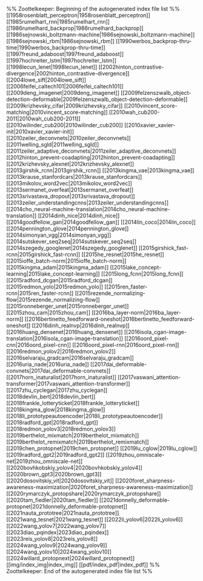 %% Zoottelkeeper: Beginning of the autogenerated index file list  %%
 [[1958rosenblatt_perceptron|1958rosenblatt_perceptron]]
 [[1985rumelhart_rnn|1985rumelhart_rnn]]
 [[1986rumelhard_backprop|1986rumelhard_backprop]]
 [[1986sejnowski_boltzmann-machine|1986sejnowski_boltzmann-machine]]
 [[1986sejnowski_rbm|1986sejnowski_rbm]]
 [[1990werbos_backprop-thru-time|1990werbos_backprop-thru-time]]
 [[1997freund_adaboost|1997freund_adaboost]]
 [[1997hochreiter_lstm|1997hochreiter_lstm]]
 [[1998lecun_lenet|1998lecun_lenet]]
 [[2002hinton_contrastive-divergence|2002hinton_contrastive-divergence]]
 [[2004lowe_sift|2004lowe_sift]]
 [[2006feifei_caltech101|2006feifei_caltech101]]
 [[2009deng_imagenet|2009deng_imagenet]]
 [[2009felzenszwalb_object-detection-deformable|2009felzenszwalb_object-detection-deformable]]
 [[2009krizhevsky_cifar|2009krizhevsky_cifar]]
 [[2010vincent_score-matching|2010vincent_score-matching]]
 [[2010wah_cub200-2011|2010wah_cub200-2011]]
 [[2010wilinder_cub200|2010wilinder_cub200]]
 [[2010xavier_xavier-init|2010xavier_xavier-init]]
 [[2010zeiler_deconvnets|2010zeiler_deconvnets]]
 [[2011welling_sgld|2011welling_sgld]]
 [[2011zeiler_adaptive_deconvnets|2011zeiler_adaptive_deconvnets]]
 [[2012hinton_prevent-coadapting|2012hinton_prevent-coadapting]]
 [[2012krizhevsky_alexnet|2012krizhevsky_alexnet]]
 [[2013girshik_rcnn|2013girshik_rcnn]]
 [[2013kingma_vae|2013kingma_vae]]
 [[2013krause_stanfordcars|2013krause_stanfordcars]]
 [[2013mikolov_word2vec|2013mikolov_word2vec]]
 [[2013sermanet_overfeat|2013sermanet_overfeat]] 
 [[2013srivastava_dropout|2013srivastava_dropout]]
 [[2013zeiler_understandingcnns|2013zeiler_understandingcnns]]
 [[2014cho_neural-machine-translation|2014cho_neural-machine-translation]]
 [[2014dinh_nice|2014dinh_nice]]
 [[2014goodfellow_gan|2014goodfellow_gan]]
 [[2014lin_coco|2014lin_coco]]
 [[2014pennington_glove|2014pennington_glove]]
 [[2014simonyan_vgg|2014simonyan_vgg]]
 [[2014sutskever_seq2seq|2014sutskever_seq2seq]]
 [[2014szegedy_googlenet|2014szegedy_googlenet]]
 [[2015girshick_fast-rcnn|2015girshick_fast-rcnn]]
 [[2015he_resnet|2015he_resnet]]
 [[2015ioffe_batch-norm|2015ioffe_batch-norm]]
 [[2015kingma_adam|2015kingma_adam]]
 [[2015lake_concept-learning|2015lake_concept-learning]]
 [[2015long_fcnn|2015long_fcnn]]
 [[2015radford_dcgan|2015radford_dcgan]]
 [[2015redmon_yolo|2015redmon_yolo]]
 [[2015ren_faster-rcnn|2015ren_faster-rcnn]]
 [[2015rezende_normalizing-flow|2015rezende_normalizing-flow]]
 [[2015ronneberger_unet|2015ronneberger_unet]]
 [[2015zhou_cam|2015zhou_cam]]
 [[2016ba_layer-norm|2016ba_layer-norm]]
 [[2016bertinetto_feedforward-oneshot|2016bertinetto_feedforward-oneshot]]
 [[2016dinh_realnvp|2016dinh_realnvp]]
 [[2016huang_densenet|2016huang_densenet]]
 [[2016isola_cgan-image-translation|2016isola_cgan-image-translation]]
 [[2016oord_pixel-cnn|2016oord_pixel-cnn]]
 [[2016oord_pixel-rnn|2016oord_pixel-rnn]]
 [[2016redmon_yolov2|2016redmon_yolov2]]
 [[2016selvaraju_gradcam|2016selvaraju_gradcam]]
 [[2016uria_nade|2016uria_nade]]
 [[2017dai_deformable-convnets|2017dai_deformable-convnets]]
 [[2017horn_inaturalist|2017horn_inaturalist]]
 [[2017vaswani_attention-transformer|2017vaswani_attention-transformer]]
 [[2017zhu_cyclegan|2017zhu_cyclegan]]
 [[2018devlin_bert|2018devlin_bert]]
 [[2018frankle_lotteryticket|2018frankle_lotteryticket]]
 [[2018kingma_glow|2018kingma_glow]]
 [[2018li_prototypeautoencoder|2018li_prototypeautoencoder]]
 [[2018radford_gpt|2018radford_gpt]]
 [[2018redmon_yolov3|2018redmon_yolov3]]
 [[2019berthelot_mixmatch|2019berthelot_mixmatch]]
 [[2019berthelot_remixmatch|2019berthelot_remixmatch]]
 [[2019chen_protopnet|2019chen_protopnet]]
 [[2019lu_cglow|2019lu_cglow]]
 [[2019radford_gpt2|2019radford_gpt2]]
 [[2019zhou_omniscale-net|2019zhou_omniscale-net]]
 [[2020bovhkobskiy_yolov4|2020bovhkobskiy_yolov4]]
 [[2020brown_gpt3|2020brown_gpt3]]
 [[2020dosovitskiy_vit|2020dosovitskiy_vit]]
 [[2020foret_sharpness-awareness-maximization|2020foret_sharpness-awareness-maximization]]
 [[2020rymarczyk_protopshare|2020rymarczyk_protopshare]]
 [[2020tam_fiedler|2020tam_fiedler]]
 [[2021donnelly_deformable-protopnet|2021donnelly_deformable-protopnet]]
 [[2021nauta_prototree|2021nauta_prototree]]
 [[2021wang_tesnet|2021wang_tesnet]]
 [[2022li_yolov6|2022li_yolov6]]
 [[2022wang_yolov7|2022wang_yolov7]]
 [[2023diao_pqindex|2023diao_pqindex]]
 [[2023reis_yolov8|2023reis_yolov8]]
 [[2024wang_yolov9|2024wang_yolov9]]
 [[2024wang_yolov10|2024wang_yolov10]]
 [[2024willard_protopnext|2024willard_protopnext]]
 [[img/index_img|index_img]]
 [[pdf/index_pdf|index_pdf]]
%% Zoottelkeeper: End of the autogenerated index file list  %%
